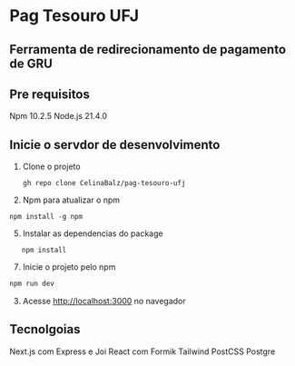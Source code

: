 

<h1>Pag Tesouro UFJ</h1>
<h2> Ferramenta de redirecionamento de pagamento de GRU </h2>




## Pre requisitos
Npm 10.2.5
Node.js 21.4.0

## Inicie o servdor de desenvolvimento ##
1. Clone o projeto
   ```
   gh repo clone CelinaBalz/pag-tesouro-ufj
   ```

3. Npm para atualizar o npm
  ```
 npm install -g npm
  ```
5. Instalar as dependencias do package
```
   npm install
```
7. Inicie o projeto pelo npm
```bash
npm run dev
```
3. Acesse [http://localhost:3000](http://localhost:3000) no navegador

## Tecnolgoias ##
Next.js com Express e Joi
React com Formik 
Tailwind
PostCSS
Postgre 
